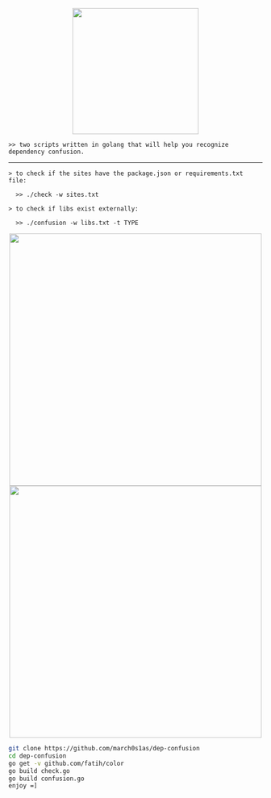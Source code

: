 <p align="center">
  <img src="https://64.media.tumblr.com/bdba59dac0ceb4ccfbee778be8f96b69/tumblr_ow6999EESx1qfu8poo1_400.gif" width="250" height="250">
</p>

    >> two scripts written in golang that will help you recognize dependency confusion.    
---
```
> to check if the sites have the package.json or requirements.txt file:

  >> ./check -w sites.txt
  
> to check if libs exist externally:

  >> ./confusion -w libs.txt -t TYPE
```
</p>
<p align="center">
  <img src="https://user-images.githubusercontent.com/44043159/135767961-fc43ca2f-04f1-43ec-a1eb-d8c58248ac44.png" width="500" height"500">
  <img src="https://user-images.githubusercontent.com/44043159/135765418-580dbb33-3b55-427d-bc40-2234e31b800b.png" width="500" height"500">

</p>

```bash
git clone https://github.com/march0s1as/dep-confusion
cd dep-confusion
go get -v github.com/fatih/color
go build check.go
go build confusion.go
enjoy =]
```
